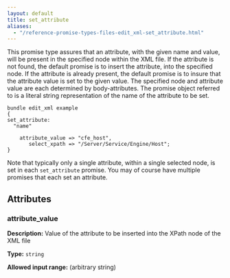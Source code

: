 ```yaml
---
layout: default
title: set_attribute
aliases:
  - "/reference-promise-types-files-edit_xml-set_attribute.html"
---
```


This promise type assures that an attribute, with the given name and value, will
be present in the specified node within the XML file. If the attribute is not
found, the default promise is to insert the attribute, into the specified node.
If the attribute is already present, the default promise is to insure that the
attribute value is set to the given value. The specified node and attribute
value are each determined by body-attributes. The promise object referred to is
a literal string representation of the name of the attribute to be set.

```cf3
bundle edit_xml example
{
set_attribute:
  "name"

    attribute_value => "cfe_host",
       select_xpath => "/Server/Service/Engine/Host";
}
```

Note that typically only a single attribute, within a single selected
node, is set in each `set_attribute` promise. You may of course have
multiple promises that each set an attribute.

## Attributes

### attribute_value

**Description:** Value of the attribute to be inserted into the XPath node
of the XML file

**Type:** `string`

**Allowed input range:** (arbitrary string)
